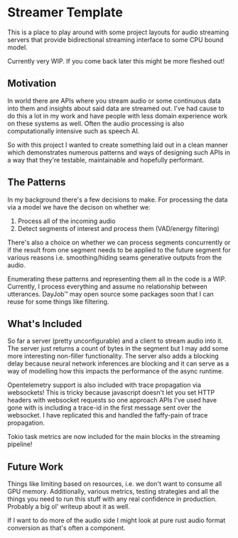 # Streamer Template

This is a place to play around with some project layouts for audio streaming
servers that provide bidirectional streaming interface to some CPU bound model.

Currently very WIP. If you come back later this might be more fleshed out!

## Motivation 

In world there are APIs where you stream audio or some continuous data into
them and insights about said data are streamed out. I've had cause to do this
a lot in my work and have people with less domain experience work on these
systems as well. Often the audio processing is also computationally intensive
such as speech AI.

So with this project I wanted to create something laid out in a clean manner
which demonstrates numerous patterns and ways of designing such APIs in a way
that they're testable, maintainable and hopefully performant.

## The Patterns

In my background there's a few decisions to make. For processing the data via a
model we have the decison on whether we:

1. Process all of the incoming audio
2. Detect segments of interest and process them (VAD/energy filtering)

There's also a choice on whether we can process segments concurrently or if the
result from one segment needs to be applied to the future segment for various
reasons i.e. smoothing/hiding seams generative outputs from the audio.

Enumerating these patterns and representing them all in the code is a WIP.
Currently, I process everything and assume no relationship between utterances.
DayJob™ may open source some packages soon that I can reuse for some things like
filtering.

## What's Included

So far a server (pretty unconfigurable) and a client to stream audio into it.
The server just returns a count of bytes in the segment but I may add some
more interesting non-filler functionality. The server also adds a blocking
delay because neural network inferences are blocking and it can serve as a
way of modelling how this impacts the performance of the async runtime.

Opentelemetry support is also included with trace propagation via websockets!
This is tricky because javascript doesn't let you set HTTP headers with
websocket requests so one approach APIs I've used have gone with is including
a trace-id in the first message sent over the websocket. I have replicated
this and handled the faffy-pain of trace propagation.

Tokio task metrics are now included for the main blocks in the streaming
pipeline!

## Future Work

Things like limiting based on resources, i.e. we don't want to consume all
GPU memory. Additionally, various metrics, testing strategies and all the
things you need to run this stuff with any real confidence in production.
Probably a big ol' writeup about it as well.

If I want to do more of the audio side I might look at pure rust audio
format conversion as that's often a component.
